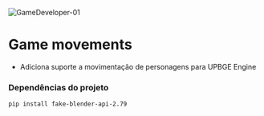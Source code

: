 ![GameDeveloper-01](https://user-images.githubusercontent.com/3439261/87181626-02353080-c2b9-11ea-9f60-0ee71821bbb8.png)

# Game movements
* Adiciona suporte a movimentação de personagens para UPBGE Engine

### Dependências do projeto
``pip install fake-blender-api-2.79``

